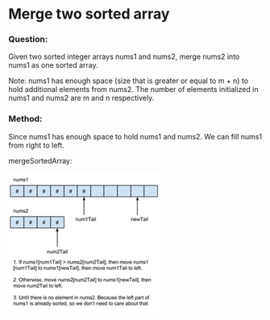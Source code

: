 # Merge two sorted array

### Question:

Given two sorted integer arrays nums1 and nums2, merge nums2 into nums1 as one sorted array.

Note:
nums1 has enough space (size that is greater or equal to m + n) to hold additional elements from nums2. The number of elements initialized in nums1 and nums2 are m and n respectively.

### Method: 

Since nums1 has enough space to hold nums1 and nums2. We can fill nums1 from right to left.

mergeSortedArray:

![](mergesortedarray.png)